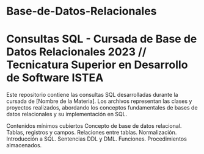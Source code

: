 # Base-de-Datos-Relacionales
# Consultas SQL - Cursada de Base de Datos Relacionales 2023 // Tecnicatura Superior en Desarrollo de Software ISTEA



Este repositorio contiene las consultas SQL desarrolladas durante la cursada de [Nombre de la Materia]. Los archivos representan las clases y proyectos realizados, abordando los conceptos fundamentales de bases de datos relacionales y su implementación en SQL.

Contenidos mínimos cubiertos
Concepto de base de datos relacional.
Tablas, registros y campos.
Relaciones entre tablas.
Normalización.
Introducción a SQL.
Sentencias DDL y DML.
Funciones.
Procedimientos almacenados.
